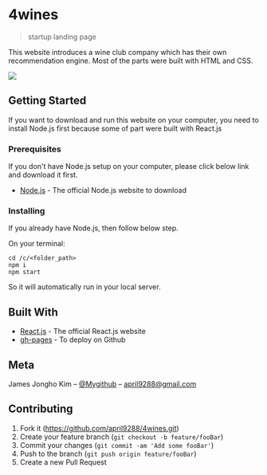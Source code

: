 # 4wines
> startup landing page

This website introduces a wine club company which has their own recommendation engine. Most of the parts were built with HTML and CSS. 

![](header.png)

## Getting Started

If you want to download and run this website on your computer, you need to install Node.js first because some of part were built with React.js

### Prerequisites

If you don't have Node.js setup on your computer, please click below link and download it first.

* [Node.js](https://nodejs.org/en/) - The official Node.js website to download

### Installing

If you already have Node.js, then follow below step.

On your terminal:

```
cd /c/<folder_path>
npm i
npm start

```

So it will automatically run in your local server.

## Built With

* [React.js](https://reactjs.org/) - The official React.js website
* [gh-pages](https://www.npmjs.com/package/gh-pages) - To deploy on Github

## Meta

James Jongho Kim – [@Mygithub](https://github.com/april9288) – april9288@gmail.com

## Contributing

1. Fork it (<https://github.com/april9288/4wines.git>)
2. Create your feature branch (`git checkout -b feature/fooBar`)
3. Commit your changes (`git commit -am 'Add some fooBar'`)
4. Push to the branch (`git push origin feature/fooBar`)
5. Create a new Pull Request